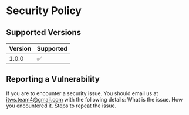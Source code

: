 # Security Policy

## Supported Versions



| Version | Supported          |
| ------- | ------------------ |
| 1.0.0   | :white_check_mark: |


## Reporting a Vulnerability

If you are to encounter a security issue. You should email us at itws.team4@gmail.com with the following details: What is the issue. How you encountered it. Steps to repeat the issue.
